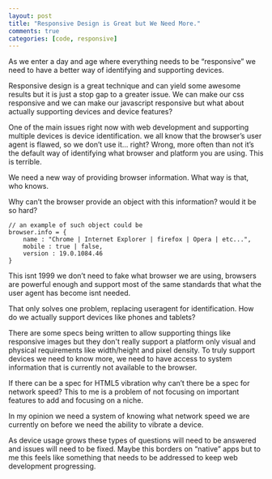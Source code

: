 ```yaml
---
layout: post
title: "Responsive Design is Great but We Need More."
comments: true
categories: [code, responsive]
---
```


As we enter a day and age where everything needs to be “responsive” we need to have a better way of identifying and supporting devices. <!-- more -->

Responsive design is a great technique and can yield some awesome results but it is just a stop gap to a greater issue. We can make our css responsive and we can make our javascript responsive but what about actually supporting devices and device features?

One of the main issues right now with web development and supporting multiple devices is device identification. we all know that the browser’s user agent is flawed, so we don’t use it... right? Wrong, more often than not it’s the default way of identifying what browser and platform you are using. This is terrible.

We need a new way of providing browser information. What way is that, who knows.

Why can’t the browser provide an object with this information? would it be so hard?

    // an example of such object could be
    browser.info = {
        name : "Chrome | Internet Explorer | firefox | Opera | etc...",
        mobile : true | false,
        version : 19.0.1084.46
    }

This isnt 1999 we don’t need to fake what browser we are using, browsers are powerful enough and support most of the same standards that what the user agent has become isnt needed.

That only solves one problem, replacing useragent for identification. How do we actually support devices like phones and tablets?

There are some specs being written to allow supporting things like responsive images but they don't really support a platform only visual and physical requirements like width/height and pixel density. To truly support devices we need to know more, we need to have access to system information that is currently not available to the browser.

If there can be a spec for HTML5 vibration why can’t there be a spec for network speed? This to me is a problem of not focusing on important features to add and focusing on a niche.

In my opinion we need a system of knowing what network speed we are currently on before we need the ability to vibrate a device.

As device usage grows these types of questions will need to be answered and issues will need to be fixed. Maybe this borders on “native” apps but to me this feels like something that needs to be addressed to keep web development progressing.
